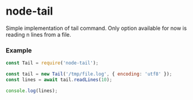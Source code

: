 # node-tail

Simple implementation of tail command. Only option available for now is reading n lines from a file.

### Example

````javascript
const Tail = require('node-tail');

const tail = new Tail('/tmp/file.log', { encoding: 'utf8' });
const lines = await tail.readLines(10);

console.log(lines);
````
